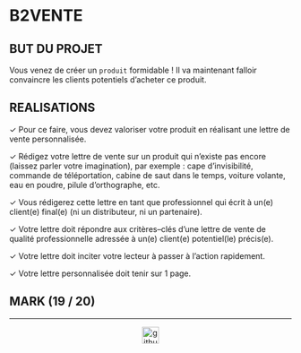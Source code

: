 # B2VENTE

## BUT DU PROJET
Vous venez de créer un `produit` formidable !
Il va maintenant falloir convaincre les clients potentiels d’acheter ce produit.

## REALISATIONS

✓ Pour ce faire, vous devez valoriser votre produit en réalisant une lettre de vente personnalisée.

✓ Rédigez votre lettre de vente sur un produit qui n’existe pas encore (laissez parler votre imagination), par exemple : cape d’invisibilité, commande de téléportation, cabine de saut dans le temps, voiture volante, eau en poudre, pilule d’orthographe, etc.

✓ Vous rédigerez cette lettre en tant que professionnel qui écrit à un(e) client(e) final(e) (ni un distributeur, ni un partenaire).

✓ Votre lettre doit répondre aux critères–clés d’une lettre de vente de qualité professionnelle adressée à un(e) client(e) potentiel(le) précis(e).

✓ Votre lettre doit inciter votre lecteur à passer à l’action rapidement.

✓ Votre lettre personnalisée doit tenir sur 1 page.

## MARK (19 / 20)

---

<div align="center">

<a href="https://github.com/blacky-yg" target="_blank"><img src="https://cdn.jsdelivr.net/npm/simple-icons@3.0.1/icons/github.svg" alt="github.com" width="30"></a>

</div>